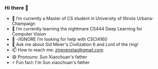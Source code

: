 ### Hi there 👋

<!--
**ZTREvenstar/ZTREvenstar** is a ✨ _special_ ✨ repository because its `README.md` (this file) appears on your GitHub profile.

Here are some ideas to get you started:

- 🔭 I’m currently working on ...
- 🌱 I’m currently learning ...
- 👯 I’m looking to collaborate on ...
- 🤔 I’m looking for help with ...
- 💬 Ask me about ...
- 📫 How to reach me: ztrevenstar@gmail.com
- 😄 Pronouns: ...
- ⚡ Fun fact: I'm Sun xiaochuan's father
-->

- 🔭 I’m currently a Master of CS student in University of Illinois Urbana-Champaign
- 🌱 I’m currently learning the nightmare CS444 Deep Learning for Computer Vision
- 🤔 -/IGNORE I’m looking for help with CSCI4160
- 💬 Ask me about Sid Meier's Civilization 6 and Lord of the ring!
- 📫 How to reach me: ztrevenstar@gmail.com
- 😄 Pronouns: Sun Xiaochuan's father
- ⚡ Fun fact: I'm Sun xiaochuan's father
